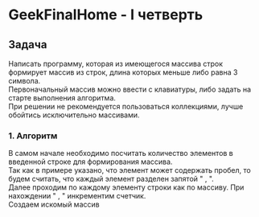 # GeekFinalHome - I четверть

## Задача

  Написать программу, которая из имеющегося массива строк формирует массив из строк, длина которых меньше либо равна 3 символа. <br>
  Первоначальный массив можно ввести с клавиатуры, либо задать на старте выполнения алгоритма. <br>
  При решении не рекомендуется пользоваться коллекциями, лучше обойтись исключительно массивами. <br>

### 1. Алгоритм

  В самом начале необходимо посчитать количество элементов в введенной строке для формирования массива. <br>
  Так как в примере указано, что элемент может содержать пробел, то будем считать, что каждый элемент разделен запятой " , ". <br>
  Далее проходим по каждому элементу строки как по массиву. При нахождении " , " инкрементим счетчик. <br>
  Создаем искомый массив  
